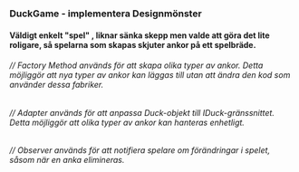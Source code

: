 ### DuckGame - implementera Designmönster
#### Väldigt enkelt "spel" , liknar sänka skepp men valde att göra det lite roligare, så spelarna som skapas skjuter ankor på ett spelbräde.

###### // Factory Method används för att skapa olika typer av ankor. Detta möjliggör att nya typer av ankor kan läggas till utan att ändra den kod som använder dessa fabriker.
###### // Adapter används för att anpassa Duck-objekt till IDuck-gränssnittet. Detta möjliggör att olika typer av ankor kan hanteras enhetligt.
###### // Observer används för att notifiera spelare om förändringar i spelet, såsom när en anka elimineras.
